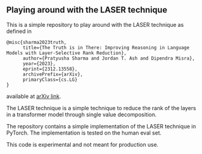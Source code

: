 ## Playing around with the LASER technique
This is a simple repository to play around with the LASER technique as defined in 

```
@misc{sharma2023truth,
      title={The Truth is in There: Improving Reasoning in Language Models with Layer-Selective Rank Reduction}, 
      author={Pratyusha Sharma and Jordan T. Ash and Dipendra Misra},
      year={2023},
      eprint={2312.13558},
      archivePrefix={arXiv},
      primaryClass={cs.LG}
}
```

available at [arXiv link](https://arxiv.org/abs/2312.13558).

The LASER technique is a simple technique to reduce the rank of the layers in a transformer model through single value decomposition.

The repository contains a simple implementation of the LASER technique in PyTorch. 
The implementation is tested on the human eval set.

This code is experimental and not meant for production use.
